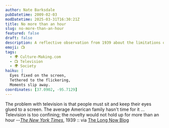 ```yaml
---
author: Nate Barksdale
pubDatetime: 2009-02-03
modDatetime: 2025-03-31T16:30:21Z
title: No more than an hour
slug: no-more-than-an-hour
featured: false
draft: false
description: A reflective observation from 1939 about the limitations of television and its impact on family life.
emoji: 📺
tags:
  - 🌍 Culture-Making.com
  - 📺 Television
  - 🌍 Society
haiku: |
  Eyes fixed on the screen,  
  Tethered to the flickering,  
  Moments slip away.
coordinates: [37.0902, -95.7129]
---
```


The problem with television is that people must sit and keep their eyes glued to a screen. The average American family hasn't time for it ... Television is too confining; the novelty would not hold up for more than an hour
--[_The New York Times_](http://books.google.com/books?id=MzYBb2SaLgQC&pg=PA82&dq;=), 1939 :: via [The Long Now Blog](http://blog.longnow.org/2009/01/29/funeral-for-analog-tv-february-17th/)
